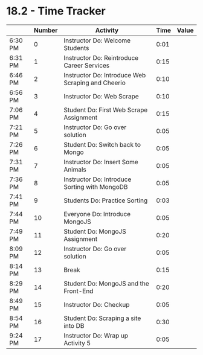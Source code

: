 # 18.2 - Time Tracker

|         | Number | Activity                                          | Time | Value |
| ------- | ------ | ------------------------------------------------- | ---- | ----- |
| 6:30 PM | 0      | Instructor Do: Welcome Students                   | 0:01 |       |
| 6:31 PM | 1      | Instructor Do: Reintroduce Career Services        | 0:15 |       |
| 6:46 PM | 2      | Instructor Do: Introduce Web Scraping and Cheerio | 0:10 |       |
| 6:56 PM | 3      | Instructor Do: Web Scrape                         | 0:10 |       |
| 7:06 PM | 4      | Student Do: First Web Scrape Assignment           | 0:15 |       |
| 7:21 PM | 5      | Instructor Do: Go over solution                   | 0:05 |       |
| 7:26 PM | 6      | Student Do: Switch back to Mongo                  | 0:05 |       |
| 7:31 PM | 7      | Instructor Do: Insert Some Animals                | 0:05 |       |
| 7:36 PM | 8      | Instructor Do: Introduce Sorting with MongoDB     | 0:05 |       |
| 7:41 PM | 9      | Students Do: Practice Sorting                     | 0:03 |       |
| 7:44 PM | 10     | Everyone Do: Introduce MongoJS                    | 0:05 |       |
| 7:49 PM | 11     | Student Do: MongoJS Assignment                    | 0:20 |       |
| 8:09 PM | 12     | Instructor Do: Go over solution                   | 0:05 |       |
| 8:14 PM | 13     | Break                                             | 0:15 |       |
| 8:29 PM | 14     | Student Do: MongoJS and the Front-End             | 0:20 |       |
| 8:49 PM | 15     | Instructor Do: Checkup                            | 0:05 |       |
| 8:54 PM | 16     | Student Do: Scraping a site into DB               | 0:30 |       |
| 9:24 PM | 17     | Instructor Do: Wrap up Activity 5                 | 0:05 |       |
